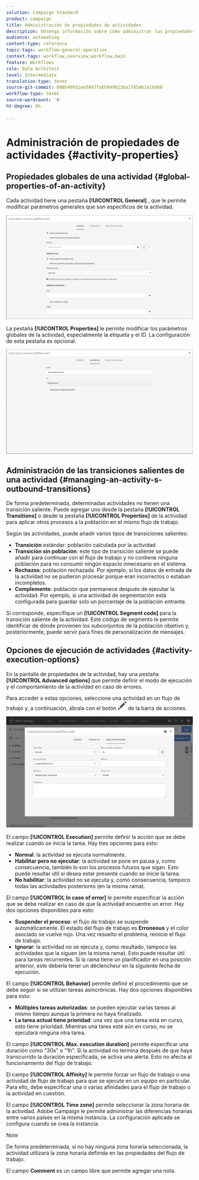 ```yaml
---
solution: Campaign Standard
product: campaign
title: Administración de propiedades de actividades
description: Obtenga información sobre cómo administrar las propiedades de las actividades de flujo de trabajo.
audience: automating
content-type: reference
topic-tags: workflow-general-operation
context-tags: workflow,overview;workflow,main
feature: Workflows
role: Data Architect
level: Intermediate
translation-type: tm+mt
source-git-commit: 088b49931ee5047fa6b949813ba17654b1e10d60
workflow-type: tm+mt
source-wordcount: '0'
ht-degree: 0%

---
```



# Administración de propiedades de actividades {#activity-properties}

## Propiedades globales de una actividad {#global-properties-of-an-activity}

Cada actividad tiene una pestaña **[!UICONTROL General]** , que le permite modificar parámetros generales que son específicos de la actividad.

![](assets/activity-properties.png)

La pestaña **[!UICONTROL Properties]** le permite modificar los parámetros globales de la actividad, especialmente la etiqueta y el ID. La configuración de esta pestaña es opcional.

![](assets/activity-properties2.png)

## Administración de las transiciones salientes de una actividad {#managing-an-activity-s-outbound-transitions}

De forma predeterminada, determinadas actividades no tienen una transición saliente. Puede agregar uno desde la pestaña **[!UICONTROL Transitions]** o desde la pestaña **[!UICONTROL Properties]** de la actividad para aplicar otros procesos a la población en el mismo flujo de trabajo.

Según las actividades, puede añadir varios tipos de transiciones salientes:

* **Transición** estándar: población calculada por la actividad
* **Transición sin población**: este tipo de transición saliente se puede añadir para continuar con el flujo de trabajo y no contiene ninguna población para no consumir ningún espacio innecesario en el sistema.
* **Rechazos**: población rechazada. Por ejemplo, si los datos de entrada de la actividad no se pudieron procesar porque eran incorrectos o estaban incompletos.
* **Complemento**: población que permanece después de ejecutar la actividad. Por ejemplo, si una actividad de segmentación está configurada para guardar solo un porcentaje de la población entrante.

Si corresponde, especifique un **[!UICONTROL Segment code]** para la transición saliente de la actividad. Este código de segmento le permite identificar de dónde provienen los subconjuntos de la población objetivo y, posteriormente, puede servir para fines de personalización de mensajes.

## Opciones de ejecución de actividades {#activity-execution-options}

En la pantalla de propiedades de la actividad, hay una pestaña **[!UICONTROL Advanced options]** que permite definir el modo de ejecución y el comportamiento de la actividad en caso de errores.

Para acceder a estas opciones, seleccione una actividad en un flujo de trabajo y, a continuación, ábrala con el botón ![](assets/edit_darkgrey-24px.png) de la barra de acciones.

![](assets/wkf_advanced_parameters.png)

El campo **[!UICONTROL Execution]** permite definir la acción que se debe realizar cuando se inicia la tarea. Hay tres opciones para esto:

* **Normal**: la actividad se ejecuta normalmente.
* **Habilitar pero no ejecutar**: la actividad se pone en pausa y, como consecuencia, también lo son los procesos futuros que sigan. Esto puede resultar útil si desea estar presente cuando se inicie la tarea.
* **No habilitar**: la actividad no se ejecuta y, como consecuencia, tampoco todas las actividades posteriores (en la misma rama).

El campo **[!UICONTROL In case of error]** le permite especificar la acción que se debe realizar en caso de que la actividad encuentre un error. Hay dos opciones disponibles para esto:

* **Suspender el proceso**: el flujo de trabajo se suspende automáticamente. El estado del flujo de trabajo es **Erroneous** y el color asociado se vuelve rojo. Una vez resuelto el problema, reinicie el flujo de trabajo.
* **Ignorar**: la actividad no se ejecuta y, como resultado, tampoco las actividades que la siguen (en la misma rama). Esto puede resultar útil para tareas recurrentes. Si la rama tiene un planificador en una posición anterior, este debería tener un déclencheur en la siguiente fecha de ejecución.

El campo **[!UICONTROL Behavior]** permite definir el procedimiento que se debe seguir si se utilizan tareas asincrónicas. Hay dos opciones disponibles para esto:

* **Múltiples tareas autorizadas**: se pueden ejecutar varias tareas al mismo tiempo aunque la primera no haya finalizado.
* **La tarea actual tiene prioridad**: una vez que una tarea está en curso, esto tiene prioridad. Mientras una tarea esté aún en curso, no se ejecutará ninguna otra tarea.

El campo **[!UICONTROL Max. execution duration]** permite especificar una duración como &quot;30s&quot; o &quot;1h&quot;. Si la actividad no termina después de que haya transcurrido la duración especificada, se activa una alerta. Esto no afecta al funcionamiento del flujo de trabajo.

El campo **[!UICONTROL Affinity]** le permite forzar un flujo de trabajo o una actividad de flujo de trabajo para que se ejecute en un equipo en particular. Para ello, debe especificar una o varias afinidades para el flujo de trabajo o la actividad en cuestión.

El campo **[!UICONTROL Time zone]** permite seleccionar la zona horaria de la actividad. Adobe Campaign le permite administrar las diferencias horarias entre varios países en la misma instancia. La configuración aplicada se configura cuando se crea la instancia.

>[!NOTE]
>
>De forma predeterminada, si no hay ninguna zona horaria seleccionada, la actividad utilizará la zona horaria definida en las propiedades del flujo de trabajo.

El campo **Comment** es un campo libre que permite agregar una nota.
